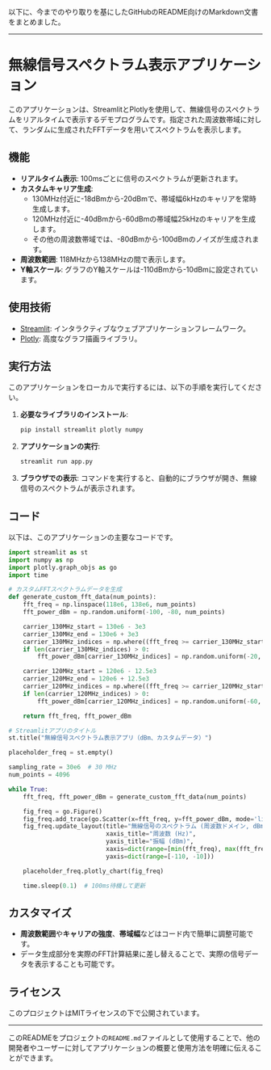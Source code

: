 以下に、今までのやり取りを基にしたGitHubのREADME向けのMarkdown文書をまとめました。

---

# 無線信号スペクトラム表示アプリケーション

このアプリケーションは、StreamlitとPlotlyを使用して、無線信号のスペクトラムをリアルタイムで表示するデモプログラムです。指定された周波数帯域に対して、ランダムに生成されたFFTデータを用いてスペクトラムを表示します。

## 機能

- **リアルタイム表示**: 100msごとに信号のスペクトラムが更新されます。
- **カスタムキャリア生成**:
  - 130MHz付近に-18dBmから-20dBmで、帯域幅6kHzのキャリアを常時生成します。
  - 120MHz付近に-40dBmから-60dBmの帯域幅25kHzのキャリアを生成します。
  - その他の周波数帯域では、-80dBmから-100dBmのノイズが生成されます。
- **周波数範囲**: 118MHzから138MHzの間で表示します。
- **Y軸スケール**: グラフのY軸スケールは-110dBmから-10dBmに設定されています。

## 使用技術

- [Streamlit](https://streamlit.io/): インタラクティブなウェブアプリケーションフレームワーク。
- [Plotly](https://plotly.com/python/): 高度なグラフ描画ライブラリ。

## 実行方法

このアプリケーションをローカルで実行するには、以下の手順を実行してください。

1. **必要なライブラリのインストール**:
    ```bash
    pip install streamlit plotly numpy
    ```

2. **アプリケーションの実行**:
    ```bash
    streamlit run app.py
    ```

3. **ブラウザでの表示**:
    コマンドを実行すると、自動的にブラウザが開き、無線信号のスペクトラムが表示されます。

## コード

以下は、このアプリケーションの主要なコードです。

```python
import streamlit as st
import numpy as np
import plotly.graph_objs as go
import time

# カスタムFFTスペクトラムデータを生成
def generate_custom_fft_data(num_points):
    fft_freq = np.linspace(118e6, 138e6, num_points)
    fft_power_dBm = np.random.uniform(-100, -80, num_points)

    carrier_130MHz_start = 130e6 - 3e3
    carrier_130MHz_end = 130e6 + 3e3
    carrier_130MHz_indices = np.where((fft_freq >= carrier_130MHz_start) & (fft_freq <= carrier_130MHz_end))[0]
    if len(carrier_130MHz_indices) > 0:
        fft_power_dBm[carrier_130MHz_indices] = np.random.uniform(-20, -18, len(carrier_130MHz_indices))

    carrier_120MHz_start = 120e6 - 12.5e3
    carrier_120MHz_end = 120e6 + 12.5e3
    carrier_120MHz_indices = np.where((fft_freq >= carrier_120MHz_start) & (fft_freq <= carrier_120MHz_end))[0]
    if len(carrier_120MHz_indices) > 0:
        fft_power_dBm[carrier_120MHz_indices] = np.random.uniform(-60, -40, len(carrier_120MHz_indices))

    return fft_freq, fft_power_dBm

# Streamlitアプリのタイトル
st.title("無線信号スペクトラム表示アプリ（dBm、カスタムデータ）")

placeholder_freq = st.empty()

sampling_rate = 30e6  # 30 MHz
num_points = 4096

while True:
    fft_freq, fft_power_dBm = generate_custom_fft_data(num_points)

    fig_freq = go.Figure()
    fig_freq.add_trace(go.Scatter(x=fft_freq, y=fft_power_dBm, mode='lines', name='FFT Power (dBm)'))
    fig_freq.update_layout(title="無線信号のスペクトラム (周波数ドメイン, dBm)",
                           xaxis_title="周波数 (Hz)",
                           yaxis_title="振幅 (dBm)",
                           xaxis=dict(range=[min(fft_freq), max(fft_freq)]),
                           yaxis=dict(range=[-110, -10]))

    placeholder_freq.plotly_chart(fig_freq)

    time.sleep(0.1)  # 100ms待機して更新
```

## カスタマイズ

- **周波数範囲**や**キャリアの強度**、**帯域幅**などはコード内で簡単に調整可能です。
- データ生成部分を実際のFFT計算結果に差し替えることで、実際の信号データを表示することも可能です。

## ライセンス

このプロジェクトはMITライセンスの下で公開されています。

---

このREADMEをプロジェクトの`README.md`ファイルとして使用することで、他の開発者やユーザーに対してアプリケーションの概要と使用方法を明確に伝えることができます。
